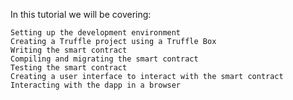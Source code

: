In this tutorial we will be covering:

    Setting up the development environment
    Creating a Truffle project using a Truffle Box
    Writing the smart contract
    Compiling and migrating the smart contract
    Testing the smart contract
    Creating a user interface to interact with the smart contract
    Interacting with the dapp in a browser
